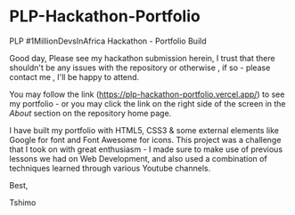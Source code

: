 # PLP-Hackathon-Portfolio
PLP #1MillionDevsInAfrica Hackathon - Portfolio Build


Good day, 
Please see my hackathon submission herein, I trust that there shouldn't be any issues with the repository or otherwise , if so - please contact me , I'll be happy to attend.


You may follow the link (https://plp-hackathon-portfolio.vercel.app/) to see my portfolio - or you may click the link on the right side of the screen in the <i>About</i> section on the repository home page.


I have built my portfolio with HTML5, CSS3 & some external elements like Google for font and Font Awesome for icons. This project was a challenge that I took on with great enthusiasm - I made sure to make use of previous lessons we had on Web Development, and also used a combination of techniques learned through various Youtube channels. 


Best,


Tshimo